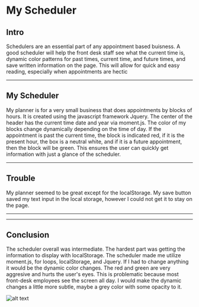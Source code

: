 # My Scheduler


## Intro
Schedulers are an essential part of any appointment based buisness. A good scheduler will help the front desk staff see what the current time is, dynamic color patterns for past times, current time, and future times, and save written information on the page. This will allow for quick and easy reading, especially when appointments are hectic

-----

## My Scheduler
My planner is for a very small business that does appointments by blocks of hours. It is created using the javascript framework Jquery. The center of the header has the current time date and year via moment.js. The color of my blocks change dynamically depending on the time of day. If the appointment is past the current time, the block is indicated red, if it is the present hour, the box is a neutral white, and if it is a future appointment, then the block will be green. This ensures the user can quickly get information with just a glance of the scheduler.

------

## Trouble
My planner seemed to be great except for the localStorage. My save button saved my text input in the local storage, however I could not get it to stay on the page. 

------
------
## Conclusion 
The scheduler overall was intermediate. The hardest part was getting the information to display with localStorage. The scheduler made me utilize moment.js, for loops, localStorage, and Jquery. If I had to change anything it would be the dynamic color changes. The red and green are very aggresive and hurts the user's eyes. This is problematic because most front-desk employees see the screen all day. I would make the dynamic changes a little more subtle, maybe a grey color with some opacity to it. 


![alt text](file:///Users/chrislee/Desktop/code/homework/Password-Generater/Password%20Generator.png)